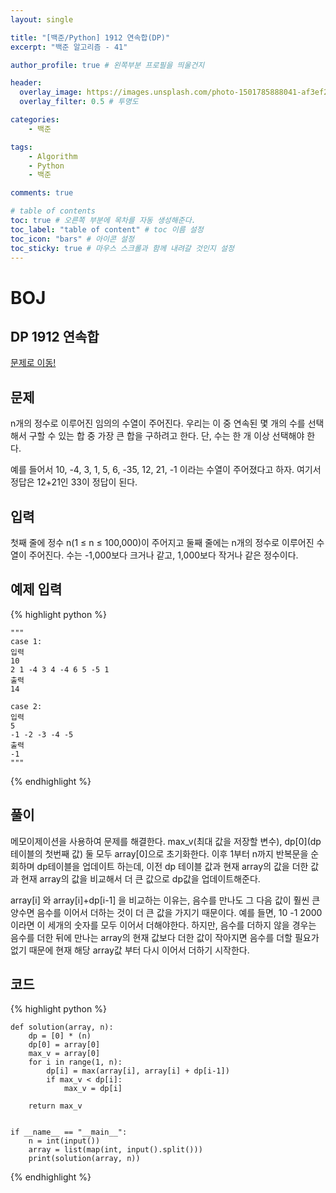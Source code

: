 ```yaml
---
layout: single

title: "[백준/Python] 1912 연속합(DP)"
excerpt: "백준 알고리즘 - 41"

author_profile: true # 왼쪽부분 프로필을 띄울건지

header:
  overlay_image: https://images.unsplash.com/photo-1501785888041-af3ef285b470?ixlib=rb-1.2.1&ixid=eyJhcHBfaWQiOjEyMDd9&auto=format&fit=crop&w=1350&q=80
  overlay_filter: 0.5 # 투명도

categories:
    - 백준

tags: 
    - Algorithm
    - Python
    - 백준

comments: true

# table of contents
toc: true # 오른쪽 부분에 목차를 자동 생성해준다.
toc_label: "table of content" # toc 이름 설정
toc_icon: "bars" # 아이콘 설정
toc_sticky: true # 마우스 스크롤과 함께 내려갈 것인지 설정
---
```

# BOJ

## DP 1912 연속합

[문제로 이동!](https://www.acmicpc.net/problem/1912)

## 문제

n개의 정수로 이루어진 임의의 수열이 주어진다. 우리는 이 중 연속된 몇 개의 수를 선택해서 구할 수 있는 합 중 가장 큰 합을 구하려고 한다. 단, 수는 한 개 이상 선택해야 한다.

예를 들어서 10, -4, 3, 1, 5, 6, -35, 12, 21, -1 이라는 수열이 주어졌다고 하자. 여기서 정답은 12+21인 33이 정답이 된다.

## 입력

첫째 줄에 정수 n(1 ≤ n ≤ 100,000)이 주어지고 둘째 줄에는 n개의 정수로 이루어진 수열이 주어진다. 수는 -1,000보다 크거나 같고, 1,000보다 작거나 같은 정수이다.

## 예제 입력
{% highlight python %}

    """
    case 1:
    입력
    10
    2 1 -4 3 4 -4 6 5 -5 1
    출력
    14

    case 2:
    입력
    5
    -1 -2 -3 -4 -5
    출력
    -1
    """
{% endhighlight %}

## 풀이

메모이제이션을 사용하여 문제를 해결한다. max_v(최대 값을 저장할 변수), dp[0](dp 테이블의 첫번째 값) 둘 모두 array[0]으로 초기화한다. 이후 1부터 n까지 반복문을 순회하며
dp테이블을 업데이트 하는데, 이전 dp 테이블 값과 현재 array의 값을 더한 값과 현재 array의 값을 비교해서 더 큰 값으로 dp값을 업데이트해준다.

array[i] 와 array[i]+dp[i-1] 을 비교하는 이유는, 음수를 만나도 그 다음 값이 훨씬 큰 양수면 음수를 이어서 더하는 것이 더 큰 값을 가지기 때문이다. 예를 들면, 10 -1 2000 이라면 이 세개의 숫자를 모두 이어서 더해야한다.
하지만, 음수를 더하지 않을 경우는 음수를 더한 뒤에 만나는 array의 현재 값보다 더한 값이 작아지면 음수를 더할 필요가 없기 때문에 현재 해당 array값 부터 다시 이어서 더하기 시작한다.

## 코드

{% highlight python %}

    def solution(array, n):
        dp = [0] * (n)
        dp[0] = array[0]
        max_v = array[0]
        for i in range(1, n):
            dp[i] = max(array[i], array[i] + dp[i-1])
            if max_v < dp[i]:
                max_v = dp[i]
    
        return max_v
    
    
    if __name__ == "__main__":
        n = int(input())
        array = list(map(int, input().split()))
        print(solution(array, n))
{% endhighlight %}